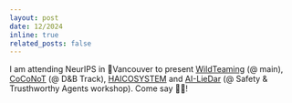 ```yaml
---
layout: post
date: 12/2024
inline: true
related_posts: false
---
```


I am attending NeurIPS in 🍁Vancouver to present 
[WildTeaming](https://arxiv.org/pdf/2406.18510) (@ main), [CoCoNoT](https://arxiv.org/abs/2407.12043) (@ D&B Track), [HAICOSYSTEM](https://arxiv.org/abs/2409.16427) and [AI-LieDar](https://openreview.net/pdf?id=ejgREMlnLa) (@ Safety & Trusthworthy Agents workshop). Come say 👋🏼! 